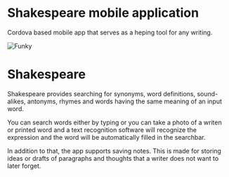 # Shakespeare mobile application

Cordova based mobile app that serves as a heping tool for any writing.

![Funky](https://github.com/katarina-sipos/shakspeare/blob/master/search.jpg?raw=true)

# Shakespeare
Shakespeare provides searching for synonyms, word definitions, sound-alikes, antonyms, rhymes and words having the same meaning of an input word.

You can search words either by typing or you can take a photo of a writen or printed word and a text recognition software will recognize the expression and the word will be automatically filled in the searchbar.

In addition to that, the app supports saving notes. This is made for storing ideas or drafts of paragraphs and thoughts that a writer does not want to later forget.
